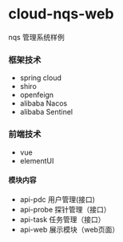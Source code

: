 # cloud-nqs-web
nqs 管理系统样例
### 框架技术
- spring cloud
- shiro
- openfeign
- alibaba Nacos
- alibaba Sentinel 
### 前端技术
- vue
- elementUI
#### 模块内容
- api-pdc 用户管理(接口)
- api-probe 探针管理（接口）
- api-task 任务管理（接口）
- api-web 展示模块（web页面）
